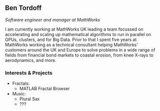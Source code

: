 ## Ben Tordoff

_Software engineer and manager at MathWorks_

I am currently working at MathWorks UK leading a team focussed on accelerating and scaling up mathematical algorithms to run in parallel on GPUs, clusters, and for Big Data. Prior to that I spent five years at MathWorks working as a technical consultant helping MathWorks' customers around the UK and Europe to solve problems in a wide range of fields from financial bond markets to coastal erosion, from knee X-rays to aerodynamics, and more.

### Interests & Projects

* Fractals:
   * MATLAB Fractal Browser
* Music:
   * Plural Sax
   * ???
